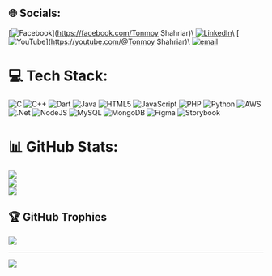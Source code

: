 
## 🌐 Socials:
[![Facebook](https://img.shields.io/badge/Facebook-%231877F2.svg?logo=Facebook&logoColor=white)](https://facebook.com/Tonmoy Shahriar)\ [![LinkedIn](https://img.shields.io/badge/LinkedIn-%230077B5.svg?logo=linkedin&logoColor=white)](https://linkedin.com/in/___tonmoy23___)\ [![YouTube](https://img.shields.io/badge/YouTube-%23FF0000.svg?logo=YouTube&logoColor=white)](https://youtube.com/@Tonmoy Shahriar)\ [![email](https://img.shields.io/badge/Email-D14836?logo=gmail&logoColor=white)](mailto:tonmoy15-6052@diu.edu.bd) 

# 💻 Tech Stack:
![C](https://img.shields.io/badge/c-%2300599C.svg?style=for-the-badge&logo=c&logoColor=white) ![C++](https://img.shields.io/badge/c++-%2300599C.svg?style=for-the-badge&logo=c%2B%2B&logoColor=white) ![Dart](https://img.shields.io/badge/dart-%230175C2.svg?style=for-the-badge&logo=dart&logoColor=white) ![Java](https://img.shields.io/badge/java-%23ED8B00.svg?style=for-the-badge&logo=openjdk&logoColor=white) ![HTML5](https://img.shields.io/badge/html5-%23E34F26.svg?style=for-the-badge&logo=html5&logoColor=white) ![JavaScript](https://img.shields.io/badge/javascript-%23323330.svg?style=for-the-badge&logo=javascript&logoColor=%23F7DF1E) ![PHP](https://img.shields.io/badge/php-%23777BB4.svg?style=for-the-badge&logo=php&logoColor=white) ![Python](https://img.shields.io/badge/python-3670A0?style=for-the-badge&logo=python&logoColor=ffdd54) ![AWS](https://img.shields.io/badge/AWS-%23FF9900.svg?style=for-the-badge&logo=amazon-aws&logoColor=white) ![.Net](https://img.shields.io/badge/.NET-5C2D91?style=for-the-badge&logo=.net&logoColor=white) ![NodeJS](https://img.shields.io/badge/node.js-6DA55F?style=for-the-badge&logo=node.js&logoColor=white) ![MySQL](https://img.shields.io/badge/mysql-4479A1.svg?style=for-the-badge&logo=mysql&logoColor=white) ![MongoDB](https://img.shields.io/badge/MongoDB-%234ea94b.svg?style=for-the-badge&logo=mongodb&logoColor=white) ![Figma](https://img.shields.io/badge/figma-%23F24E1E.svg?style=for-the-badge&logo=figma&logoColor=white) ![Storybook](https://img.shields.io/badge/-Storybook-FF4785?style=for-the-badge&logo=storybook&logoColor=white)
# 📊 GitHub Stats:
![](https://github-readme-stats.vercel.app/api?username=TonmoyShahriar23&theme=dark&hide_border=false&include_all_commits=false&count_private=false)<br/>
![](https://nirzak-streak-stats.vercel.app/?user=TonmoyShahriar23&theme=dark&hide_border=false)<br/>
![](https://github-readme-stats.vercel.app/api/top-langs/?username=TonmoyShahriar23&theme=dark&hide_border=false&include_all_commits=false&count_private=false&layout=compact)

## 🏆 GitHub Trophies
![](https://github-profile-trophy.vercel.app/?username=TonmoyShahriar23&theme=radical&no-frame=false&no-bg=true&margin-w=4)

---
[![](https://visitcount.itsvg.in/api?id=TonmoyShahriar23&icon=0&color=0)](https://visitcount.itsvg.in)

<!-- Proudly created with GPRM ( https://gprm.itsvg.in ) -->
